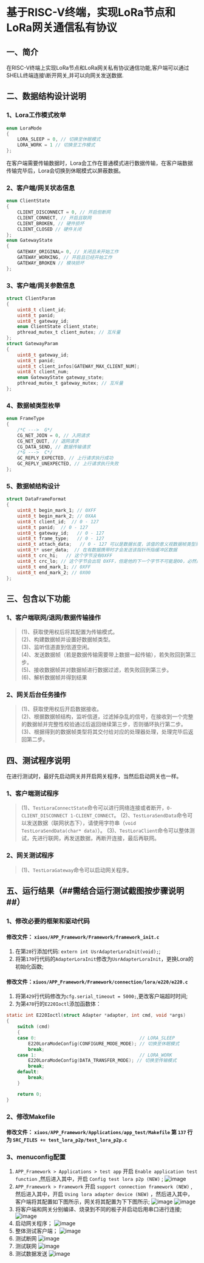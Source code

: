# 基于RISC-V终端，实现LoRa节点和LoRa网关通信私有协议

## 一、简介
在RISC-V终端上实现LoRa节点和LoRa网关私有协议通信功能,客户端可以通过SHELL终端连接\断开网关,并可以向网关发送数据.

## 二、数据结构设计说明
### 1、Lora工作模式枚举
```c
enum LoraMode
{
    LORA_SLEEP = 0, // 切换至休眠模式
    LORA_WORK = 1 // 切换至工作模式
};
```
在客户端需要传输数据时，Lora会工作在普通模式进行数据传输，在客户端数据传输完毕后，Lora会切换到休眠模式以屏蔽数据。

### 2、客户端/网关状态信息
```c
enum ClientState
{
    CLIENT_DISCONNECT = 0, // 开启但断网
    CLIENT_CONNECT, // 开启且联网
    CLIENT_BROKEN, // 硬件损坏
    CLIENT_CLOSED // 硬件关闭
};
enum GatewayState
{
    GATEWAY_ORIGINAL= 0, // 关闭且未开始工作
    GATEWAY_WORKING, // 开启且已经开始工作
    GATEWAY_BROKEN // 模块损坏
};
```
### 3、客户端/网关参数信息
```c
struct ClientParam 
{
    uint8_t client_id;
    uint8_t panid;
    uint8_t gateway_id;
    enum ClientState client_state;
    pthread_mutex_t client_mutex; // 互斥量
};
struct GatewayParam 
{
    uint8_t gateway_id;
    uint8_t panid;
    uint8_t client_infos[GATEWAY_MAX_CLIENT_NUM];
    uint8_t client_num;
    enum GatewayState gateway_state;
    pthread_mutex_t gateway_mutex; // 互斥量
};
```
### 4、数据帧类型枚举
```c
enum FrameType
{
    /*C --->  G*/
    CG_NET_JOIN = 0, // 入网请求
    CG_NET_QUIT, // 退网请求
    CG_DATA_SEND, // 数据传输请求
    /*G --->  C*/
    GC_REPLY_EXPECTED, // 上行请求执行成功
    GC_REPLY_UNEXPECTED, // 上行请求执行失败
};
```
### 5、数据帧结构设计
```c
struct DataFrameFormat
{
    uint8_t begin_mark_1; // 0XFF
    uint8_t begin_mark_2; // 0XAA
    uint8_t client_id;  // 0 - 127
    uint8_t panid;  // 0 - 127
    uint8_t gateway_id;   // 0 - 127
    uint8_t frame_type;   // 0 - 127
    uint8_t attach_data;   // 0 - 127 可以是数据长度，该值的意义视数据帧类型而定
    uint8_t* user_data;  // 在有数据携带时才会发送该指针所指缓冲区数据
    uint8_t crc_hi;   // 这个字节没有0XFF
    uint8_t crc_lo; // 这个字节会出现 0XFF，但是他的下一个字节不可能是00，必然是0XFF
    uint8_t end_mark_1; // 0XFF
    uint8_t end_mark_2; // 0X00
};
```
## 三、包含以下功能
### 1、客户端联网/退网/数据传输操作
> (1)、获取使用权后将其配置为传输模式。<br>
> (2)、构建数据帧并设置好数据帧类型。<br>
> (3)、监听信道直到信道空闲。<br>
> (4)、发送数据帧（若是数据传输需要带上数据一起传输），若失败回到第三步。<br>
> (5)、接收数据帧并对数据帧进行数据过滤，若失败回到第三步。<br>
> (6)、解析数据帧并得到结果<br>
### 2、网关后台任务操作
> (1)、获取使用权后开启数据接收。<br>
> (2)、根据数据帧结构，监听信道，过滤掉杂乱的信号，在接收到一个完整的数据帧并完整性校验通过后返回继续第三步，否则循环执行第二步。<br>
> (3)、根据得到的数据帧类型将其交付给对应的处理器处理，处理完毕后返回第二步。<br>

## 四、测试程序说明
在进行测试时，最好先启动网关并开启网关程序，当然后启动网关也一样。
### 1、客户端测试程序
> (1)、`TestLoraConnectState`命令可以进行网络连接或者断开，`0-CLIENT_DISCONNECT 1-CLIENT_CONNECT`。
> (2)、`TestLoraSendData`命令可以发送数据（联网状态下），请使用字符串（`void TestLoraSendData(char* data)`）。
> (3)、`TestLoraClient`命令可以整体测试，先进行联网，再发送数据，再断开连接，最后再联网。
### 2、网关测试程序
> (1)、`TestLoraGateway`命令可以启动网关程序。

## 五、运行结果（##需结合运行测试截图按步骤说明##）
### 1、修改必要的框架和驱动代码
#### 修改文件： `xiuos/APP_Framework/Framework/framework_init.c`
1. 在第`28`行添加代码: `extern int UsrAdapterLoraInit(void);`;
2. 将第`170`行代码的`AdapterLoraInit`修改为`UsrAdapterLoraInit`，更换Lora的初始化函数;
#### 修改文件：`xiuos/APP_Framework/Framework/connection/lora/e220/e220.c`
1. 将第`429`行代码修改为`cfg.serial_timeout = 5000;`,更改客户端超时时间;
2. 为第`478`行的`E220Ioctl`添加函数体：
```c     
static int E220Ioctl(struct Adapter *adapter, int cmd, void *args)
{
    switch (cmd)
    {
    case 0:                                      // LORA_SLEEP
        E220LoraModeConfig(CONFIGURE_MODE_MODE); // 切换至休眠模式
        break;
    case 1:                                      // LORA_WORK
        E220LoraModeConfig(DATA_TRANSFER_MODE); // 切换至传输模式
        break;
    default:
        break;
    }

    return 0;
}
```
### 2、修改Makefile
#### 修改文件： `xiuos/APP_Framework/Applications/app_test/Makefile` 第 `137` 行为 `SRC_FILES += test_lora_p2p/test_lora_p2p.c`
### 3、menuconfig配置
1. `APP_Framework > Applications > test app` 开启 `Enable application test function` ,然后进入其中，开启 `Config test lora p2p (NEW)` ;
![image](images/5-3-1.png)
2. `APP_Framework > Framework` 开启 `support connection framework (NEW)` ,然后进入其中，开启 `Using lora adapter device (NEW)` ，然后进入其中， 客户端将其配置如下图所示，网关将其配置为下下图所示;
![image](images/5-3-2-1.png)
![image](images/5-3-2-2.png)
3. 将客户端和网关分别编译、烧录到不同的板子并启动后用串口进行连接;
![image](images/5-3-3.png)
4. 启动网关程序；
![image](images/5-3-4.png)
5. 整体测试客户端；
![image](images/5-3-5.png)
6. 测试断网
![image](images/5-3-6.png)
7. 测试联网
![image](images/5-3-7.png)
8. 测试数据发送
![image](images/5-3-8.png)